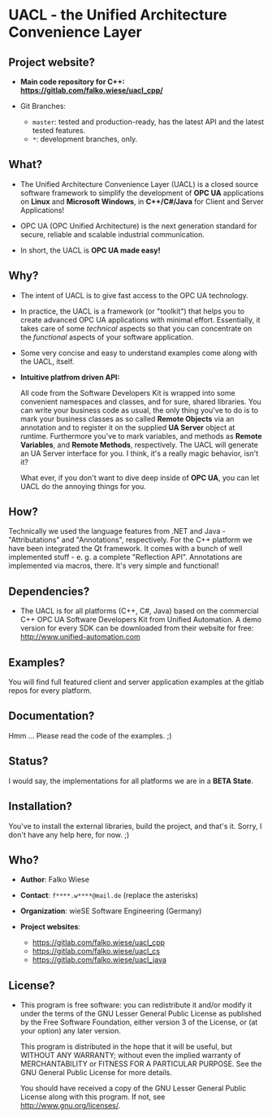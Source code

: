 UACL - the Unified Architecture Convenience Layer
===============================================================================


Project website?
-------------------------------------------------------------------------------

 - **Main code repository for **C++**: https://gitlab.com/falko.wiese/uacl_cpp/**

 - Git Branches:
 
     - `master`: tested and production-ready, has the latest API and the latest 
        tested features.
     - `*`: development branches, only.

What?
-------------------------------------------------------------------------------

 - The Unified Architecture Convenience Layer (UACL) is a closed source software framework to simplify the 
   development of **OPC UA** applications on **Linux** and **Microsoft Windows**, in **C++/C#/Java** for 
   Client and Server Applications!
   
 - OPC UA (OPC Unified Architecture) is the next generation standard for secure, reliable
   and scalable industrial communication.
   
 - In short, the UACL is **OPC UA made easy!**


Why?
-------------------------------------------------------------------------------
   
 - The intent of UACL is to give fast access to the OPC UA technology.

 - In practice, the UACL is a framework (or "toolkit") that helps you to create advanced OPC UA 
   applications with minimal effort. Essentially, it takes care of some *technical* aspects so 
   that you can concentrate on the *functional* aspects of your software application.
   
 - Some very concise and easy to understand examples come along with the UACL, itself.
 
 - **Intuitive platfrom driven API:**

    All code from the Software Developers Kit is wrapped into some convenient namespaces and 
    classes, and for sure, shared libraries. You can write your business code as usual, the
    only thing you've to do is to mark your business classes as so called **Remote Objects** via
    an annotation and to register it on the supplied **UA Server** object at runtime. Furthermore
    you've to mark variables, and methods as **Remote Variables**, and **Remote Methods**, 
    respectively. The UACL will generate an UA Server interface for you. I think, it's a really
    magic behavior, isn't it?
    
    What ever, if you don't want to dive deep inside of **OPC UA**, you can let UACL do the 
    annoying things for you.


How?
-------------------------------------------------------------------------------

Technically we used the language features from .NET and Java - "Attributations" and
"Annotations", respectively. For the C++ platform we have been integrated the Qt
framework. It comes with a bunch of well implemented stuff - e. g. a complete 
"Reflection API". Annotations are implemented via macros, there. It's very simple 
and functional!


Dependencies?
-------------------------------------------------------------------------------

 - The UACL is for all platforms (C++, C#, Java) based on the commercial C++ OPC UA Software Developers Kit 
   from Unified Automation. A demo version for every SDK can be downloaded from their website for free: 
   http://www.unified-automation.com
   

Examples?
-------------------------------------------------------------------------------

You will find full featured client and server application examples at the gitlab repos
for every platform.


Documentation?
-------------------------------------------------------------------------------

Hmm ... Please read the code of the examples. ;)


Status?
-------------------------------------------------------------------------------

I would say, the implementations for all platforms we are in a **BETA State**.


Installation?
-------------------------------------------------------------------------------

You've to install the external libraries, build the project, and that's it.
Sorry, I don't have any help here, for now. ;)

Who?
-------------------------------------------------------------------------------

 - **Author**: Falko Wiese

 - **Contact**: `f****.w****@mail.de` (replace the asterisks)

 - **Organization**: wieSE Software Engineering (Germany)

 - **Project websites**: 
 
    - https://gitlab.com/falko.wiese/uacl_cpp
    - https://gitlab.com/falko.wiese/uacl_cs
    - https://gitlab.com/falko.wiese/uacl_java


License?
-------------------------------------------------------------------------------

 - This program is free software: you can redistribute it and/or modify
   it under the terms of the GNU Lesser General Public License as
   published by the Free Software Foundation, either version 3 of the
   License, or (at your option) any later version.

   This program is distributed in the hope that it will be useful,
   but WITHOUT ANY WARRANTY; without even the implied warranty of
   MERCHANTABILITY or FITNESS FOR A PARTICULAR PURPOSE.  See the
   GNU General Public License for more details.

   You should have received a copy of the GNU Lesser General Public License
   along with this program.  If not, see <http://www.gnu.org/licenses/>.


